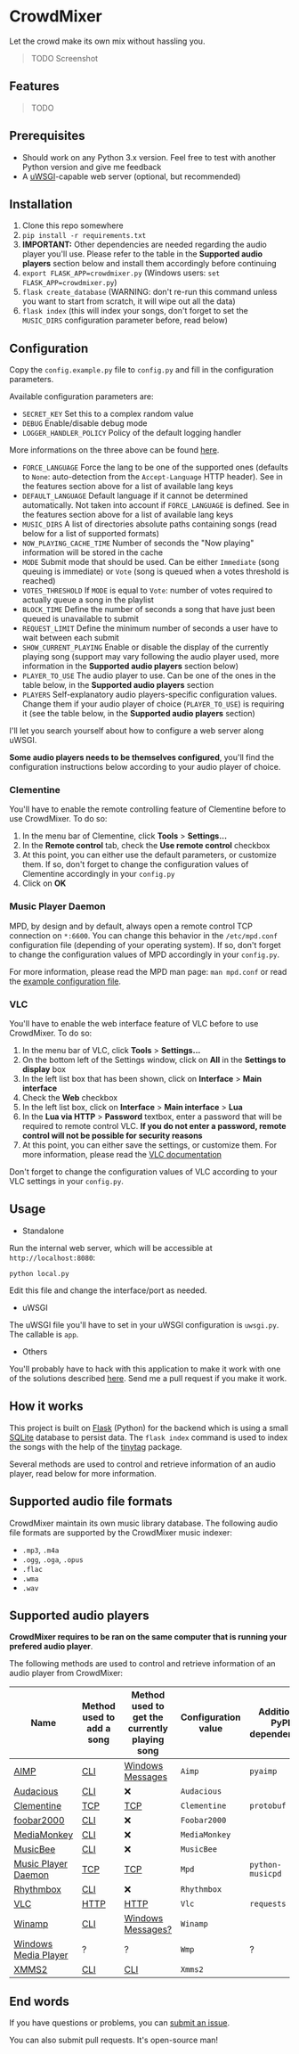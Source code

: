 # CrowdMixer

Let the crowd make its own mix without hassling you.

> TODO Screenshot

## Features

> TODO

## Prerequisites

  - Should work on any Python 3.x version. Feel free to test with another Python version and give me feedback
  - A [uWSGI](https://uwsgi-docs.readthedocs.io/en/latest/)-capable web server (optional, but recommended)

## Installation

  1. Clone this repo somewhere
  2. `pip install -r requirements.txt`
  3. **IMPORTANT:** Other dependencies are needed regarding the audio player you'll use. Please refer to the table in the **Supported audio players** section below and install them accordingly before continuing
  4. `export FLASK_APP=crowdmixer.py` (Windows users: `set FLASK_APP=crowdmixer.py`)
  5. `flask create_database` (WARNING: don't re-run this command unless you want to start from scratch, it will wipe out all the data)
  6. `flask index` (this will index your songs, don't forget to set the `MUSIC_DIRS` configuration parameter before, read below)

## Configuration

Copy the `config.example.py` file to `config.py` and fill in the configuration parameters.

Available configuration parameters are:

  - `SECRET_KEY` Set this to a complex random value
  - `DEBUG` Enable/disable debug mode
  - `LOGGER_HANDLER_POLICY` Policy of the default logging handler

More informations on the three above can be found [here](http://flask.pocoo.org/docs/0.12/config/#builtin-configuration-values).

  - `FORCE_LANGUAGE` Force the lang to be one of the supported ones (defaults to `None`: auto-detection from the `Accept-Language` HTTP header). See in the features section above for a list of available lang keys
  - `DEFAULT_LANGUAGE` Default language if it cannot be determined automatically. Not taken into account if `FORCE_LANGUAGE` is defined. See in the features section above for a list of available lang keys
  - `MUSIC_DIRS` A list of directories absolute paths containing songs (read below for a list of supported formats)
  - `NOW_PLAYING_CACHE_TIME` Number of seconds the "Now playing" information will be stored in the cache
  - `MODE` Submit mode that should be used. Can be either `Immediate` (song queuing is immediate) or `Vote` (song is queued when a votes threshold is reached)
  - `VOTES_THRESHOLD` If `MODE` is equal to `Vote`: number of votes required to actually queue a song in the playlist
  - `BLOCK_TIME` Define the number of seconds a song that have just been queued is unavailable to submit
  - `REQUEST_LIMIT` Define the minimum number of seconds a user have to wait between each submit
  - `SHOW_CURRENT_PLAYING` Enable or disable the display of the currently playing song (support may vary following the audio player used, more information in the **Supported audio players** section below)
  - `PLAYER_TO_USE` The audio player to use. Can be one of the ones in the table below, in the **Supported audio players** section
  - `PLAYERS` Self-explanatory audio players-specific configuration values. Change them if your audio player of choice (`PLAYER_TO_USE`) is requiring it (see the table below, in the **Supported audio players** section)

I'll let you search yourself about how to configure a web server along uWSGI.

**Some audio players needs to be themselves configured**, you'll find the configuration instructions below according to
your audio player of choice.

### Clementine

You'll have to enable the remote controlling feature of Clementine before to use CrowdMixer. To do so:

  1. In the menu bar of Clementine, click **Tools** > **Settings...**
  2. In the **Remote control** tab, check the **Use remote control** checkbox
  3. At this point, you can either use the default parameters, or customize them. If so, don't forget to change the configuration values of Clementine accordingly in your `config.py`
  4. Click on **OK**

### Music Player Daemon

MPD, by design and by default, always open a remote control TCP connection on `*:6600`. You can change this behavior in
the `/etc/mpd.conf` configuration file (depending of your operating system). If so, don't forget to change the configuration
values of MPD accordingly in your `config.py`.

For more information, please read the MPD man page: `man mpd.conf` or read the [example configuration file](https://github.com/andrewrk/mpd/blob/master/doc/mpdconf.example).

### VLC

You'll have to enable the web interface feature of VLC before to use CrowdMixer. To do so:

  1. In the menu bar of VLC, click **Tools** > **Settings...**
  2. On the bottom left of the Settings window, click on **All** in the **Settings to display** box
  3. In the left list box that has been shown, click on **Interface** > **Main interface**
  4. Check the **Web** checkbox
  5. In the left list box, click on **Interface** > **Main interface** > **Lua**
  6. In the **Lua via HTTP** > **Password** textbox, enter a password that will be required to remote control VLC. **If you do not enter a password, remote control will not be possible for security reasons**
  7. At this point, you can either save the settings, or customize them. For more information, please read the [VLC documentation](https://wiki.videolan.org/Documentation:Modules/http_intf/)

Don't forget to change the configuration values of VLC according to your VLC settings in your `config.py`.

## Usage

  - Standalone

Run the internal web server, which will be accessible at `http://localhost:8080`:

```
python local.py
```

Edit this file and change the interface/port as needed.

  - uWSGI

The uWSGI file you'll have to set in your uWSGI configuration is `uwsgi.py`. The callable is `app`.

  - Others

You'll probably have to hack with this application to make it work with one of the solutions described
[here](http://flask.pocoo.org/docs/0.12/deploying/). Send me a pull request if you make it work.

## How it works

This project is built on [Flask](http://flask.pocoo.org/) (Python) for the backend which is using a small [SQLite](https://en.wikipedia.org/wiki/SQLite)
database to persist data. The `flask index` command is used to index the songs with the help of the [tinytag](https://github.com/devsnd/tinytag) package.

Several methods are used to control and retrieve information of an audio player, read below for more information.

## Supported audio file formats

CrowdMixer maintain its own music library database. The following audio file formats are supported by the CrowdMixer music
indexer:

  - `.mp3`, `.m4a`
  - `.ogg`, `.oga`, `.opus`
  - `.flac`
  - `.wma`
  - `.wav`

## Supported audio players

**CrowdMixer requires to be ran on the same computer that is running your prefered audio player**.

The following methods are used to control and retrieve information of an audio player from CrowdMixer:

| Name | Method used to add a song | Method used to get the currently playing song | Configuration value | Additional PyPI dependencies | Needs additional configuration in `config.py` |
|------|---------------------------|-----------------------------------------------|---------------------|------------------------------|-----------------------------------------------|
| [AIMP](https://www.aimp.ru/) | [CLI](http://www.aimp.ru/index.php?do=download&cat=sdk) | [Windows Messages](http://www.aimp.ru/index.php?do=download&cat=sdk) | `Aimp` | `pyaimp` | ❌ |
| [Audacious](http://audacious-media-player.org/) | [CLI](https://www.mankier.com/1/audacious) | ❌ | `Audacious` |  | ❌ |
| [Clementine](https://www.clementine-player.org/) | [TCP](https://github.com/clementine-player/Android-Remote/wiki/Developer-Documentation) | [TCP](https://github.com/clementine-player/Android-Remote/wiki/Developer-Documentation) | `Clementine` | `protobuf` | ✔ |
| [foobar2000](http://www.foobar2000.org/) | [CLI](http://wiki.hydrogenaud.io/index.php?title=Foobar2000:Commandline_Guide) | ❌ | `Foobar2000` |  | ❌ |
| [MediaMonkey](http://www.mediamonkey.com/) | [CLI](http://www.mediamonkey.com/support/index.php?/Knowledgebase/Article/View/44/2/command-line-startup-options-for-mediamonkey) | ❌ | `MediaMonkey` |  | ❌ |
| [MusicBee](http://getmusicbee.com/) | [CLI](http://musicbee.wikia.com/wiki/Command_Line_Parameters) | ❌ | `MusicBee` |  | ❌ |
| [Music Player Daemon](https://www.musicpd.org/) | [TCP](https://www.musicpd.org/doc/protocol/) | [TCP](https://www.musicpd.org/doc/protocol/) | `Mpd` | `python-musicpd` | ✔ |
| [Rhythmbox](https://wiki.gnome.org/Apps/Rhythmbox) | [CLI](http://manpages.ubuntu.com/manpages/trusty/man1/rhythmbox-client.1.html) | ❌ | `Rhythmbox` |  | ❌ |
| [VLC](http://www.videolan.org/vlc/) | [HTTP](https://wiki.videolan.org/VLC_HTTP_requests/) | [HTTP](https://wiki.videolan.org/VLC_HTTP_requests/) | `Vlc` | `requests` | ✔ |
| [Winamp](http://www.winamp.com/) | [CLI](http://forums.winamp.com/showthread.php?threadid=180297) | [Windows Messages?](http://forums.winamp.com/showthread.php?threadid=180297) | `Winamp` |  | ❌ |
| [Windows Media Player](https://en.wikipedia.org/wiki/Windows_Media_Player) | ? | ? | `Wmp` | ? | ? |
| [XMMS2](https://xmms2.org/) | [CLI](http://manpages.ubuntu.com/manpages/zesty/man1/xmms2.1.html) | [CLI](http://manpages.ubuntu.com/manpages/zesty/man1/xmms2.1.html) | `Xmms2` |  | ❌ |

## End words

If you have questions or problems, you can [submit an issue](https://github.com/EpocDotFr/crowdmixer/issues).

You can also submit pull requests. It's open-source man!
